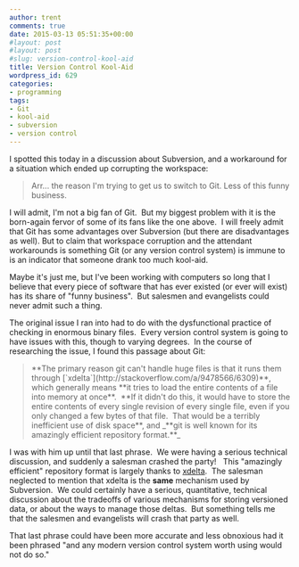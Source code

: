 ```yaml
---
author: trent
comments: true
date: 2015-03-13 05:51:35+00:00
#layout: post
#layout: post
#slug: version-control-kool-aid
title: Version Control Kool-Aid
wordpress_id: 629
categories:
- programming
tags:
- Git
- kool-aid
- subversion
- version control
---
```


I spotted this today in a discussion about Subversion, and a workaround for a situation which ended up corrupting the workspace:


<blockquote>Arr... the reason I'm trying to get us to switch to Git. Less of this funny business.</blockquote>


I will admit, I'm not a big fan of Git.  But my biggest problem with it is the born-again fervor of some of its fans like the one above.  I will freely admit that Git has some advantages over Subversion (but there are disadvantages as well). But to claim that workspace corruption and the attendant workarounds is something Git (or any version control system) is immune to is an indicator that someone drank too much kool-aid.

Maybe it's just me, but I've been working with computers so long that I believe that every piece of software that has ever existed (or ever will exist) has its share of "funny business".  But salesmen and evangelists could never admit such a thing.

The original issue I ran into had to do with the dysfunctional practice of checking in enormous binary files.  Every version control system is going to have issues with this, though to varying degrees.  In the course of researching the issue, I found this passage about Git:


<blockquote>**The primary reason git can't handle huge files is that it runs them through [`xdelta`](http://stackoverflow.com/a/9478566/6309)**, which generally means **it tries to load the entire contents of a file into memory at once**.  **If it didn't do this, it would have to store the entire contents of every single revision of every single file, even if you only changed a few bytes of that file.  That would be a terribly inefficient use of disk space**, and _**git is well known for its amazingly efficient repository format.**_</blockquote>


I was with him up until that last phrase.  We were having a serious technical discussion, and suddenly a salesman crashed the party!   This "amazingly efficient" repository format is largely thanks to [xdelta](http://http://en.wikipedia.org/wiki/Xdelta).  The salesman neglected to mention that xdelta is the **same** mechanism used by Subversion.  We could certainly have a serious, quantitative, technical discussion about the tradeoffs of various mechanisms for storing versioned data, or about the ways to manage those deltas.  But something tells me that the salesmen and evangelists will crash that party as well.

That last phrase could have been more accurate and less obnoxious had it been phrased "and any modern version control system worth using would not do so."
